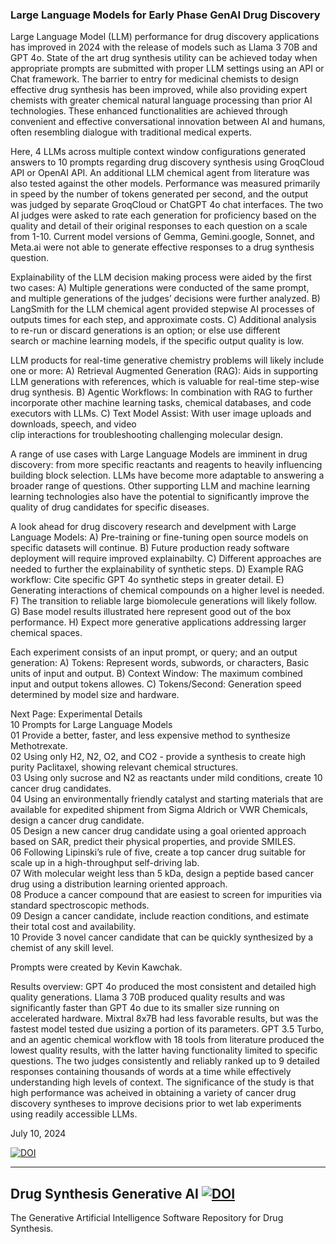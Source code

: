 

### Large Language Models for Early Phase GenAI Drug Discovery

Large Language Model (LLM) performance for drug discovery applications has improved in 2024 with the release of models such as Llama 3 70B and GPT 4o. State of the art drug synthesis utility can be achieved today when appropriate prompts are submitted with proper LLM settings using an API or Chat framework. The barrier to entry for medicinal chemists to design effective drug synthesis has been improved, while also providing expert chemists with greater chemical natural language processing than prior AI technologies. These enhanced functionalities are achieved through convenient and effective conversational innovation between AI and humans, often resembling dialogue with traditional medical experts.

Here, 4 LLMs across multiple context window configurations generated answers to 10 prompts regarding drug discovery synthesis using GroqCloud API or OpenAI API. An additional LLM chemical agent from literature was also tested against the other models. Performance was measured primarily in speed by the number of tokens generated per second, and the output was judged by separate GroqCloud or ChatGPT 4o chat interfaces. The two AI judges were asked to rate each generation for proficiency based on the quality and detail of their original responses to each question on a scale from 1-10. Current model versions of Gemma, Gemini.google, Sonnet, and Meta.ai were not able to generate effective responses to a drug synthesis question.

Explainability of the LLM decision making process were aided by the first two cases: 
A) Multiple generations were conducted of the same prompt, and multiple 
    generations of the judges’ decisions were further analyzed. 
B) LangSmith for the LLM chemical agent provided stepwise AI processes of outputs
    times for each step, and approximate costs. 
C) Additional analysis to re-run or discard generations is an option; or else use different  
    search or machine learning models, if the specific output quality is low.

LLM products for real-time generative chemistry problems will likely include one or more:
           A) Retrieval Augmented Generation (RAG): Aids in supporting LLM generations with 
     references, which is valuable for real-time step-wise drug synthesis. 
B) Agentic Workflows: In combination with RAG to further incorporate other machine
     learning tasks, chemical databases, and code executors with LLMs. 
C) Text Model Assist: With user image uploads and downloads, speech, and video  
     clip interactions for troubleshooting challenging molecular design. 

A range of use cases with Large Language Models are imminent in drug discovery: from more specific reactants and reagents to heavily influencing building block selection. LLMs have become more adaptable to answering a broader range of questions. Other supporting LLM and machine learning learning technologies also have the potential to significantly improve the quality of drug candidates for specific diseases. 

A look ahead for drug discovery research and develpment with Large Language Models:
A) Pre-training or fine-tuning open source models on specific datasets will continue. 
B) Future production ready software deployment will require improved explainabilty. 
C) Different approaches are needed to further the explainability of synthetic steps. 
D) Example RAG workflow: Cite specific GPT 4o synthetic steps in greater detail. 
E) Generating interactions of chemical compounds on a higher level is needed. 
F) The transition to reliable large biomolecule generations will likely follow. 
G) Base model results illustrated here represent good out of the box performance.
H) Expect more generative applications addressing larger chemical spaces. 

Each experiment consists of an input prompt, or query; and an output generation: 
A) Tokens: Represent words, subwords, or characters, Basic units of input and output. 
B) Context Window: The maximum combined input and output tokens allowes.
C) Tokens/Second: Generation speed determined by model size and hardware.

Next Page: Experimental Details <br>
10 Prompts for Large Language Models <br>
01 Provide a better, faster, and less expensive method to synthesize Methotrexate.<br>
02 Using only H2, N2, O2, and CO2 - provide a synthesis to create high purity Paclitaxel, showing relevant chemical structures. <br>
03 Using only sucrose and N2 as reactants under mild conditions, create 10 cancer drug candidates. <br>
04 Using an environmentally friendly catalyst and starting materials that are available for expedited shipment from Sigma Aldrich or VWR Chemicals, design a cancer drug candidate. <br>
05 Design a new cancer drug candidate using a goal oriented approach based on SAR, predict their physical properties, and provide SMILES. <br>
06 Following Lipinski’s rule of five, create a top cancer drug suitable for scale up in a high-throughput self-driving lab. <br>
07 With molecular weight less than 5 kDa, design a peptide based cancer drug using a distribution learning oriented approach. <br>
08 Produce a cancer compound that are easiest to screen for impurities via standard spectroscopic methods. <br>
09 Design a cancer candidate, include reaction conditions, and estimate their total cost and availability. <br>
10 Provide 3 novel cancer candidate that can be quickly synthesized by a chemist of any skill level. <br>

Prompts were created by Kevin Kawchak. 



Results overview:
GPT 4o produced the most consistent and detailed high quality generations. Llama 3 70B produced quality results and was significantly faster than GPT 4o due to its smaller size running on accelerated hardware. Mixtral 8x7B had less favorable results, but was the fastest model tested due usizing a portion of its parameters. GPT 3.5 Turbo, and an agentic chemical workflow with 18 tools from literature produced the lowest quality results, with the latter having functionality limited to specific questions. The two judges consistently and reliably ranked up to 9 detailed responses containing thousands of words at a time while effectively understanding high levels of context. The significance of the study is that high performance was acheived in obtaining a variety of cancer drug discovery syntheses to improve decisions prior to wet lab experiments using readily accessible LLMs. 

July 10, 2024


[![DOI](https://zenodo.org/badge/DOI/10.5281/zenodo.14967943.svg)](https://doi.org/10.5281/zenodo.14967943)

---

## Drug Synthesis Generative AI [![DOI](https://zenodo.org/badge/DOI/10.5281/zenodo.13754637.svg)](https://doi.org/10.5281/zenodo.13754637)
The Generative Artificial Intelligence Software Repository for Drug Synthesis.
